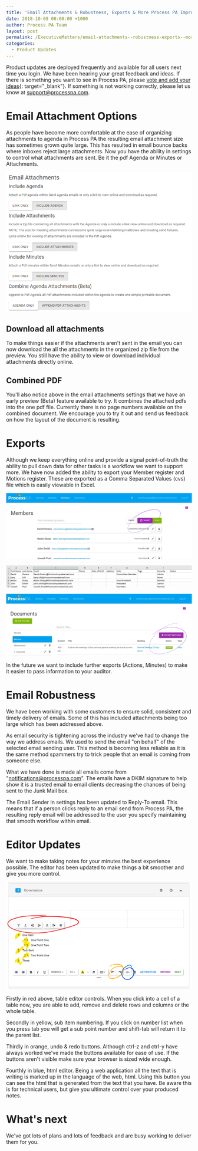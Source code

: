 ```yaml
---
title: 'Email Attachments & Robustness, Exports & More Process PA Improvements'
date: 2018-10-08 00:00:00 +1000
author: Process PA Team
layout: post
permalink: /ExecutiveMatters/email-attachments--robustness-exports--more-process-pa-improvements
categories:
  - Product Updates
---
```


Product updates are deployed frequently and available for all users next time you login. We have been hearing your great feedback and ideas. If there is something you want to see in Process PA, please [vote and add your ideas](https://wantoo.io/process-pa/ideas/){: target="_blank"}. If something is not working correctly, please let us know at [support@processpa.com](mailto:support@processpa.com).

# Email Attachment Options

As people have become more comfortable at the ease of organizing attachments to agenda in Process PA the resulting email attachment size has sometimes grown quite large. This has resulted in email bounce backs where inboxes reject large attachments. Now you have the ability in settings to control what attachments are sent. Be it the pdf Agenda or Minutes or Attachments.

![Email attachment settings](/content/posts/Email-attachments-settings.png "Email attachment settings")

## Download all attachments

To make things easier if the attachments aren't sent in the email you can now download the all the attachments in the organized zip file from the preview. You still have the ability to view or download individual attachments directly online.

## Combined PDF

You'll also notice above in the email attachments settings that we have an early preview (Beta) feature available to try. It combines the attached pdfs into the one pdf file. Currently there is no page numbers available on the combined document. We encourage you to try it out and send us feedback on how the layout of the document is resulting.

# Exports

Although we keep everything online and provide a signal point-of-truth the ability to pull down data for other tasks is a workflow we want to support more. We have now added the ability to export your Member register and Motions register. These are exported as a Comma Separated Values (cvs) file which is easily viewable in Excel.

![Export members screen](/content/posts/export-members.png "Export members")

![Exported members in Excel](/content/posts/exported-members-csv.png "Exported members in Excel")

![Export Motions screen](/content/posts/export-motions.png "Export Motions")

In the future we want to include further exports (Actions, Minutes) to make it easier to pass information to your auditor.

# Email Robustness

We have been working with some customers to ensure solid, consistent and timely delivery of emails. Some of this has included attachments being too large which has been addressed above.

As email security is tightening across the industry we've had to change the way we address emails. We used to send the email "on behalf" of the selected email sending user. This method is becoming less reliable as it is the same method spammers try to trick people that an email is coming from someone else.

What we have done is made all emails come from "notifications@processpa.com". The emails have a DKIM signature to help show it is a trusted email to email clients decreasing the chances of being sent to the Junk Mail box.

The Email Sender in settings has been updated to Reply-To email. This means that if a person clicks reply to an email send from Process PA, the resulting reply email will be addressed to the user you specify maintaining that smooth workflow within email.

# Editor Updates

We want to make taking notes for your minutes the best experience possible. The editor has been updated to make things a bit smoother and give you more control.

![Updated Editor screen](/content/posts/editor-updates.png "Updated Editor")

Firstly in red above, table editor controls. When you click into a cell of a table now, you are able to add, remove and delete rows and columns or the whole table.

Secondly in yellow, sub item numbering. If you click on number list when you press tab you will get a sub point number and shift-tab will return it to the parent list.

Thirdly in orange, undo & redo buttons. Although ctrl-z and ctrl-y have always worked we've made the buttons available for ease of use. If the buttons aren't visible make sure your browser is sized wide enough.

Fourthly in blue, html editor. Being a web application all the text that is writing is marked up in the language of the web, html. Using this button you can see the html that is generated from the text that you have. Be aware this is for technical users, but give you ultimate control over your produced notes.

# What's next

We've got lots of plans and lots of feedback and are busy working to deliver them for you.